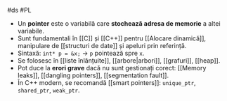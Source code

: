 #ds #PL 
- Un **pointer** este o variabilă care **stochează adresa de memorie** a altei variabile.
- Sunt fundamentali în [[C]] și [[C++]] pentru [[Alocare dinamică]], manipulare de [[structuri de date]] și apeluri prin referință.
- Sintaxă: `int* p = &x;` → `p` pointează spre `x`.
- Se folosesc în [[liste înlănțuite]], [[arbore|arbori]], [[grafuri]], [[heap]].
- Pot duce la **erori grave** dacă nu sunt gestionați corect: [[Memory leaks]], [[dangling pointers]], [[segmentation fault]].
- În C++ modern, se recomandă [[smart pointers]]: `unique_ptr`, `shared_ptr`, `weak_ptr`.

